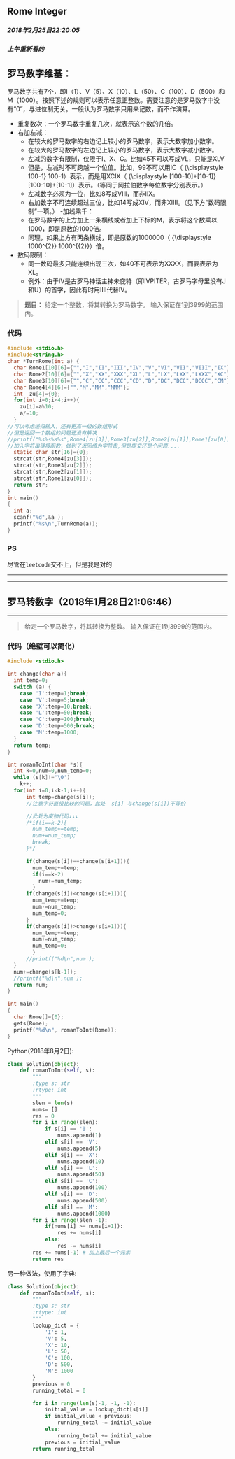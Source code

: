 ## Rome  Integer
##### 2018年2月25日22:20:05
##### 上午重新看的
## **罗马数字维基**：  
罗马数字共有7个，即Ⅰ（1）、Ⅴ（5）、Ⅹ（10）、Ⅼ（50）、Ⅽ（100）、Ⅾ（500）和Ⅿ（1000）。按照下述的规则可以表示任意正整数。需要注意的是罗马数字中没有“0”，与进位制无关。一般认为罗马数字只用来记数，而不作演算。
- 重复数次：一个罗马数字重复几次，就表示这个数的几倍。
- 右加左减：
	- 在较大的罗马数字的右边记上较小的罗马数字，表示大数字加小数字。
	- 在较大的罗马数字的左边记上较小的罗马数字，表示大数字减小数字。
	- 左减的数字有限制，仅限于I、X、C。比如45不可以写成VL，只能是XLV
	- 但是，左减时不可跨越一个位值。比如，99不可以用IC（ {\displaystyle 100-1} 100-1）表示，而是用XCIX（ {\displaystyle [100-10]+[10-1]} [100-10]+[10-1]）表示。（等同于阿拉伯数字每位数字分别表示。）
	- 左减数字必须为一位，比如8写成VIII，而非IIX。
	- 右加数字不可连续超过三位，比如14写成XIV，而非XIIII。（见下方“数码限制”一项。）
-加线乘千：
	- 在罗马数字的上方加上一条横线或者加上下标的Ⅿ，表示将这个数乘以1000，即是原数的1000倍。
	- 同理，如果上方有两条横线，即是原数的1000000（ {\displaystyle 1000^{2}} 1000^{{2}}）倍。
- 数码限制：
	- 同一数码最多只能连续出现三次，如40不可表示为XXXX，而要表示为XL。
	- 例外：由于IV是古罗马神话主神朱庇特（即IVPITER，古罗马字母里没有J和U）的首字，因此有时用IIII代替IV。

>**题目：**
给定一个整数，将其转换为罗马数字。
输入保证在1到3999的范围内。

### 代码
```c
#include <stdio.h>
#include<string.h>
char *TurnRome(int a) {
  char Rome1[10][6]={"","I","II","III","IV","V","VI","VII","VIII","IX"};
  char Rome2[10][6]={"","X","XX","XXX","XL","L","LX","LXX","LXXX","XC"};
  char Rome3[10][6]={"","C","CC","CCC","CD","D","DC","DCC","DCCC","CM"};
  char Rome4[4][6]={"","M","MM","MMM"};
  int  zu[4]={0};
  for(int i=0;i<4;i++){
    zu[i]=a%10;
    a/=10;
  }
//可以考虑递归输入，还有更高一级的数组形式
//但是返回一个数组的问题还没有解决  
//printf("%s%s%s%s",Rome4[zu[3]],Rome3[zu[2]],Rome2[zu[1]],Rome1[zu[0]]);
//加入字符串链接函数，做到了返回值为字符串,但是提交还是个问题....
  static char str[16]={0};
  strcat(str,Rome4[zu[3]]);
  strcat(str,Rome3[zu[2]]);
  strcat(str,Rome2[zu[1]]);
  strcat(str,Rome1[zu[0]]);
  return str;
}
int main()
{
  int a;
  scanf("%d",&a );
  printf("%s\n",TurnRome(a));
}
```
### PS
尽管在``leetcode``交不上，但是我是对的
****
****


## 罗马转数字（2018年1月28日21:06:46）
***
>给定一个罗马数字，将其转换为整数。
输入保证在1到3999的范围内。

### 代码（绝壁可以简化）
```c
#include <stdio.h>

int change(char a){
  int temp=0;
  switch (a) {
    case 'I':temp=1;break;
    case 'V':temp=5;break;
    case 'X':temp=10;break;
    case 'L':temp=50;break;
    case 'C':temp=100;break;
    case 'D':temp=500;break;
    case 'M':temp=1000;
  }
  return temp;
}

int romanToInt(char *s){
  int k=0,num=0,num_temp=0;
  while (s[k]!='\0')
    k++;
  for(int i=0;i<k-1;i++){
      int temp=change(s[i]);
      //注意字符直接比较的问题，此处  s[i] 与change(s[i])不等价

      //此处为废物代码↓↓↓
      /*if(i==k-2){
        num_temp+=temp;
        num+=num_temp;
        break;
      }*/

      if(change(s[i])==change(s[i+1])){
        num_temp+=temp;
        if(i==k-2)
          num+=num_temp;
        }
      if(change(s[i])<change(s[i+1])){
        num_temp+=temp;
        num-=num_temp;
        num_temp=0;
      }
      if(change(s[i])>change(s[i+1])){
        num_temp+=temp;
        num+=num_temp;
        num_temp=0;
        }
      //printf("%d\n",num );
  }
  num+=change(s[k-1]);
  //printf("%d\n",num );
  return num;
}

int main()
{
  char Rome[]={0};
  gets(Rome);
  printf("%d\n", romanToInt(Rome));
}
```

Python(2018年8月2日):

```py
class Solution(object):
    def romanToInt(self, s):
        """
        :type s: str
        :rtype: int
        """
        slen = len(s)
        nums= []
        res = 0
        for i in range(slen):
            if s[i] == 'I':
                nums.append(1)
            elif s[i] == 'V':
                nums.append(5)
            elif s[i] == 'X':
                nums.append(10)
            elif s[i] == 'L':
                nums.append(50)
            elif s[i] == 'C':
                nums.append(100)
            elif s[i] == 'D':
                nums.append(500)
            elif s[i] == 'M':
                nums.append(1000)
        for i in range(slen -1):
            if(nums[i] >= nums[i+1]):
                res += nums[i]
            else:
                res -= nums[i]
        res += nums[-1] # 加上最后一个元素
        return res
```

另一种做法，使用了字典:

```py
class Solution(object):
    def romanToInt(self, s):
        """
        :type s: str
        :rtype: int
        """
        lookup_dict = {
            'I': 1,
            'V': 5,
            'X': 10,
            'L': 50,
            'C': 100,
            'D': 500,
            'M': 1000
        }
        previous = 0
        running_total = 0

        for i in range(len(s)-1, -1, -1):
            initial_value = lookup_dict[s[i]]
            if initial_value < previous:
                running_total -= initial_value
            else:
                running_total += initial_value
            previous = initial_value
        return running_total
```